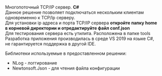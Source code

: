 <!DOCTYPE html>
<html>

<head>
  <meta charset="utf-8">
  <meta name="viewport" content="width=device-width, initial-scale=1.0">
  <link rel="stylesheet" href="https://stackedit.io/style.css" />
</head>

<body class="stackedit">
  <div class="stackedit__html"><p>Многопоточный TCP/IP сервер. <strong>C#</strong><br>
Данное решение позволяет подключаться нескольким клиентам одновременно к TCP/Ip серверу.<br>
Для установки ip адреса и порта TCP/IP сервера <strong>откройте папку home в корневой директории и отредактируйте файл conf.json</strong><br>
Для тестирования сервера есть утилита. Расположена в папке tools<br>
Разработка приложения производилась в среде VS 2019 на языке C#, не гарантируется поддержка в другой IDE.</p>
<p>Библиотеки используемые в предоставленном решении:</p>
<ul>
<li>NLog - логгирование</li>
<li>Newtonsoft.Json - для чтения файла конфигурации</li>
</ul>
</div>
</body>

</html>
